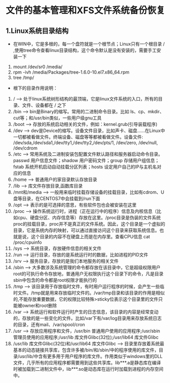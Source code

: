 # 文件的基本管理和XFS文件系统备份恢复

## 1.Linux系统目录结构

* 在WIN中，它是多根的，每一个盘符就是一个根节点；Linux只有一个根目录 / ,使用tree命令查看linux目录结构，这个命令默认是没有安装的，需要手工安装一下
1. mount /dev/sr0  /media/
2. rpm -ivh /media/Packages/tree-1.6.0-10.el7.x86_64.rpm
3. tree  /tmp/

* 根下的目录作用说明：
1. / --> 处于linux系统树形结构的最顶端，它是linux文件系统的入口，所有的目录、文件、设备都在 / 之下
2. /bin --> bin是Binary的缩写。常用的二进制命令目录。比如 ls、cp、mkdir、cut等；和/usr/bin类似，一些用户级gnu工具
3. /boot --> 存放的系统启动相关的文件，例如：kernel.grub(引导装载程序)
4. /dev --> dev是Device的缩写。设备文件目录，比如声卡、磁盘……在Linux中一切都被看做文件。终端设备、磁盘等等都被看做文件。设备文件: /dev/sda,/dev/sda1,/dev/tty1,/dev/tty2,/dev/pts/1, /dev/zero, /dev/null, /dev/cdrom
5. /etc --> 常用系统及二进制安装包配置文件默认路径和服务器启动命令目录。passwd 用户信息文件；shadow  用户密码文件；group 存储用户组信息；fstab 系统开机启动自动挂载分区列表；hosts 设定用户自己的IP与主机名对应的信息
6. /home --> 普通用户的家目录默认存放目录
7. /lib --> 库文件存放目录,函数库目录
8. /mnt和/media --> 一般用来临时挂载存储设备的挂载目录，比如有cdrom、U盘等目录，在CENTOS7中会挂载到/run下面
9. /opt --> 表示的是可选择的意思，有些软件包也会被安装在这里
10. /proc --> 操作系统运行时，进程（正在运行中的程序）信息及内核信息（比如cpu、硬盘分区、内存信息等）存放在这里。/proc目录是伪装的文件系统proc的挂载目录，proc并不是真正的文件系统。因此，这个目录是一个虚拟的目录，它是系统内存的映射，可以通过直接访问这个目录来获取系统信息。也就是说，这个目录的内容不在硬盘上而是在内存里。查看CPU信息 cat /proc/cpuinfo
11. /sys --> 系统目录，存放硬件信息的相关文件
12. /run --> 运行目录，存放的是系统运行时的数据，比如进程的PID文件
13. /srv --> 服务目录，存放的是我们本地服务的相关文件
14. /sbin --> 大多数涉及系统管理的命令都存放在该目录中，它是超级权限用户root的可执行命令存放地，普通用户无权限执行这个目录下的命令，凡是目录sbin中包含的命令都是root权限才能执行的
15. /tmp --> 该目录用于存放临时文件，有时用户运行程序的时候，会产生一些临时文件。/tmp就是用来存放临时文件的。/var/tmp目录和该目录的作用是相似的,不能存放重要数据，它的权限比较特殊>sticky位表示这个目录里的文件只能被owner和root删除
16. /var --> 系统运行和软件运行时产生的日志信息，该目录的内容是经常变动的，存放的是一些变化的文件。比如/var下有/var/log目录用来存放系统日志的目录，还有mail、/var/spool/cron
17. /usr --> 存放应用程序和文件，/usr/bin 普通用户使用的应用程序;/usr/sbin 管理员使用的应用程序;/usr/lib 库文件Glibc(32位);/usr/lib64 库文件Glibc
18. /usr/lib 库文件Glibc(32位)和/usr/lib64 库文件Glibc --> 目录里存放着系统最基本的动态链接共享库，包含许多被/bin/和/sbin/中的程序使用的库文件，目录/usr/lib/中含有更多用于用户程序的库文件。作用类似于windows里的DLL文件，几乎所有的应用程序都需要用到这些共享库。lib***.a是静态库在编译时被加载到二进制文件中，lib***.so是动态库在运行时加载到进程的内存空间中。


